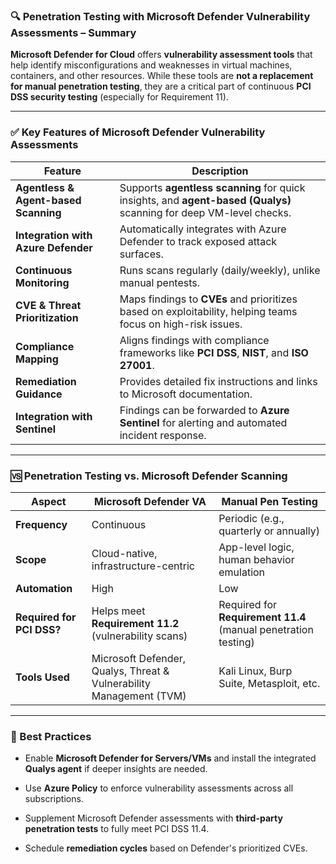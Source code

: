 ### **🔍 Penetration Testing with Microsoft Defender Vulnerability Assessments – Summary**

**Microsoft Defender for Cloud** offers **vulnerability assessment tools** that help identify misconfigurations and weaknesses in virtual machines, containers, and other resources. While these tools are **not a replacement for manual penetration testing**, they are a critical part of continuous **PCI DSS security testing** (especially for Requirement 11).

---

### **✅ Key Features of Microsoft Defender Vulnerability Assessments**

| Feature | Description |
| ----- | ----- |
| **Agentless & Agent-based Scanning** | Supports **agentless scanning** for quick insights, and **agent-based (Qualys)** scanning for deep VM-level checks. |
| **Integration with Azure Defender** | Automatically integrates with Azure Defender to track exposed attack surfaces. |
| **Continuous Monitoring** | Runs scans regularly (daily/weekly), unlike manual pentests. |
| **CVE & Threat Prioritization** | Maps findings to **CVEs** and prioritizes based on exploitability, helping teams focus on high-risk issues. |
| **Compliance Mapping** | Aligns findings with compliance frameworks like **PCI DSS**, **NIST**, and **ISO 27001**. |
| **Remediation Guidance** | Provides detailed fix instructions and links to Microsoft documentation. |
| **Integration with Sentinel** | Findings can be forwarded to **Azure Sentinel** for alerting and automated incident response. |

---

### **🆚 Penetration Testing vs. Microsoft Defender Scanning**

| Aspect | Microsoft Defender VA | Manual Pen Testing |
| ----- | ----- | ----- |
| **Frequency** | Continuous | Periodic (e.g., quarterly or annually) |
| **Scope** | Cloud-native, infrastructure-centric | App-level logic, human behavior emulation |
| **Automation** | High | Low |
| **Required for PCI DSS?** | Helps meet **Requirement 11.2** (vulnerability scans) | Required for **Requirement 11.4** (manual penetration testing) |
| **Tools Used** | Microsoft Defender, Qualys, Threat & Vulnerability Management (TVM) | Kali Linux, Burp Suite, Metasploit, etc. |

---

### **📝 Best Practices**

* Enable **Microsoft Defender for Servers/VMs** and install the integrated **Qualys agent** if deeper insights are needed.

* Use **Azure Policy** to enforce vulnerability assessments across all subscriptions.

* Supplement Microsoft Defender assessments with **third-party penetration tests** to fully meet PCI DSS 11.4.

* Schedule **remediation cycles** based on Defender's prioritized CVEs.

